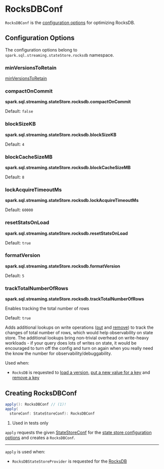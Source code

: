 # RocksDBConf

`RocksDBConf` is the [configuration options](#configuration-options) for optimizing RocksDB.

## Configuration Options

The configuration options belong to `spark.sql.streaming.stateStore.rocksdb` namespace.

### <span id="minVersionsToRetain"> minVersionsToRetain

[minVersionsToRetain](StateStoreConf.md#minVersionsToRetain)

### <span id="compactOnCommit"><span id="COMPACT_ON_COMMIT_CONF"> compactOnCommit

**spark.sql.streaming.stateStore.rocksdb.compactOnCommit**

Default: `false`

### <span id="blockSizeKB"><span id="BLOCK_SIZE_KB_CONF"> blockSizeKB

**spark.sql.streaming.stateStore.rocksdb.blockSizeKB**

Default: `4`

### <span id="blockCacheSizeMB"><span id="BLOCK_CACHE_SIZE_MB_CONF"> blockCacheSizeMB

**spark.sql.streaming.stateStore.rocksdb.blockCacheSizeMB**

Default: `8`

### <span id="lockAcquireTimeoutMs"><span id="LOCK_ACQUIRE_TIMEOUT_MS_CONF"> lockAcquireTimeoutMs

**spark.sql.streaming.stateStore.rocksdb.lockAcquireTimeoutMs**

Default: `60000`

### <span id="resetStatsOnLoad"><span id="RESET_STATS_ON_LOAD"> resetStatsOnLoad

**spark.sql.streaming.stateStore.rocksdb.resetStatsOnLoad**

Default: `true`

### <span id="formatVersion"><span id="FORMAT_VERSION"> formatVersion

**spark.sql.streaming.stateStore.rocksdb.formatVersion**

Default: `5`

### <span id="trackTotalNumberOfRows"><span id="TRACK_TOTAL_NUMBER_OF_ROWS"> trackTotalNumberOfRows

**spark.sql.streaming.stateStore.rocksdb.trackTotalNumberOfRows**

Enables tracking the total number of rows

Default: `true`

Adds additional lookups on write operations ([put](RocksDB.md#put) and [remove](RocksDB.md#remove)) to track the changes of total number of rows, which would help observability on state store.
The additional lookups bring non-trivial overhead on write-heavy workloads - if your query does lots of writes on state, it would be encouraged to turn off the config and turn on again when you really need the know the number for observability/debuggability.

Used when:

* `RocksDB` is requested to [load a version](RocksDB.md#load), [put a new value for a key](RocksDB.md#put) and [remove a key](RocksDB.md#remove)

## <span id="apply"> Creating RocksDBConf

```scala
apply(): RocksDBConf // (1)!
apply(
  storeConf: StateStoreConf): RocksDBConf
```

1. Used in tests only

`apply` requests the given [StateStoreConf](StateStoreConf.md) for the [state store configuration options](StateStoreConf.md#confs) and creates a `RocksDBConf`.

---

`apply` is used when:

* `RocksDBStateStoreProvider` is requested for the [RocksDB](RocksDBStateStoreProvider.md#rocksDB)
